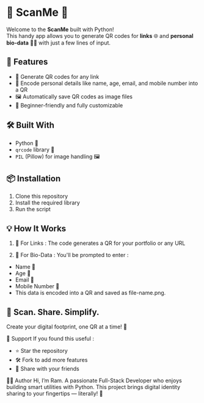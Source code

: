 # 📱 ScanMe 🔲

Welcome to the **ScanMe** built with Python!  
This handy app allows you to generate QR codes for **links** 🌐 and **personal bio-data** 🧑‍💼 with just a few lines of input.

## 🚀 Features 

- 🔗 Generate QR codes for any link 
- 🧾 Encode personal details like name, age, email, and mobile number into a QR
- 🖼️ Automatically save QR codes as image files 
- 🧠 Beginner-friendly and fully customizable

## 🛠️ Built With

- Python 🐍
- `qrcode` library 🧩
- `PIL` (Pillow) for image handling 🖼️

## 📦 Installation 

1. Clone this repository
2. Install the required library
3. Run the script

## 💡 How It Works

1. 🔗 For Links : 
The code generates a QR for your portfolio or any URL

2. 🧾 For Bio-Data :
You'll be prompted to enter :

- Name 🧑
- Age 🎂
- Email 📧
- Mobile Number 📱
- This data is encoded into a QR and saved as file-name.png.

## 🔲 Scan. Share. Simplify.
Create your digital footprint, one QR at a time! 🚀

🌟 Support 
If you found this useful :

- ⭐ Star the repository
- 🛠️ Fork to add more features
- 📨 Share with your friends

👨‍💻 Author
Hi, I’m Ram.
A passionate Full-Stack Developer who enjoys building smart utilities with Python.
This project brings digital identity sharing to your fingertips — literally! 🙌
